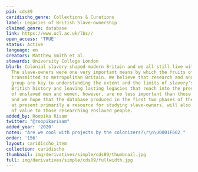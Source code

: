 ```yaml
---
pid: cds89
caridischo_genre: Collections & Curations
label: Legacies of British Slave-ownership
claimed_genre: database
link: https://www.ucl.ac.uk/lbs//
open_access: 'TRUE'
status: Active
language: en
creators: Matthew Smith et al.
stewards: University College London
blurb: Colonial slavery shaped modern Britain and we all still live with its legacies.
  The slave-owners were one very important means by which the fruits of slavery were
  transmitted to metropolitan Britain. We believe that research and analysis of this
  group are key to understanding the extent and the limits of slavery's role in shaping
  British history and leaving lasting legacies that reach into the present. The stories
  of enslaved men and women, however, are no less important than those of slave-owners,
  and we hope that the database produced in the first two phases of the project, while
  at present primarily a resource for studying slave-owners, will also provide information
  of value to those researching enslaved people.
added_by: Roopika Risam
twitter: "@roopikarisam"
added_year: '2020'
notes: "Are we cool with projects by the colonizers?\r\n\U0001F602 "
order: '156'
layout: caridischo_item
collection: caridischo
thumbnail: img/derivatives/simple/cds89/thumbnail.jpg
full: img/derivatives/simple/cds89/fullwidth.jpg
---
```

